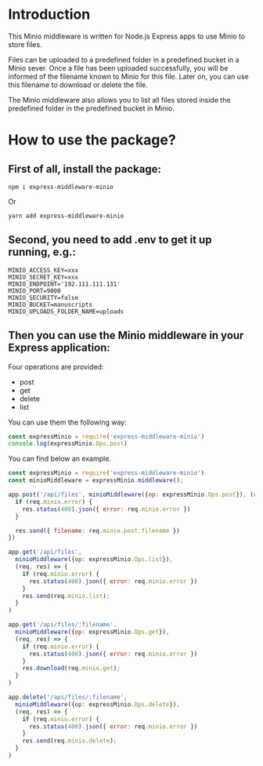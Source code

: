 # Introduction

This Minio middleware is written for Node.js Express apps to use Minio to store files.

Files can be uploaded to a predefined folder in a predefined bucket in a Minio sever. Once a file has been uploaded successfully, you will be informed of the filename known to Minio for this file. Later on, you can use this filename to download or delete the file.

The Minio middleware also allows you to list all files stored inside the predefined folder in the predefined bucket in Minio.

# How to use the package?

## First of all, install the package:

```shell
npm i express-middleware-minio
```
Or
```shell
yarn add express-middleware-minio
```

## Second, you need to add .env to get it up running, e.g.:

```shell
MINIO_ACCESS_KEY=xxx
MINIO_SECRET_KEY=xxx
MINIO_ENDPOINT='192.111.111.131'
MINIO_PORT=9000
MINIO_SECURITY=false
MINIO_BUCKET=manuscripts
MINIO_UPLOADS_FOLDER_NAME=uploads
```

## Then you can use the Minio middleware in your Express application:
Four operations are provided:
* post
* get
* delete
* list

You can use them the following way:
```javascript
const expressMinio = require('express-middleware-minio')
console.log(expressMinio.Ops.post)
```

You can find below an example.

```javascript
const expressMinio = require('express-middleware-minio')
const minioMiddleware = expressMinio.middleware();

app.post('/api/files', minioMiddleware({op: expressMinio.Ops.post}), (req, res) => {
  if (req.minio.error) {
    res.status(400).json({ error: req.minio.error })
  }

  res.send({ filename: req.minio.post.filename })
})

app.get('/api/files',
  minioMiddleware({op: expressMinio.Ops.list}),
  (req, res) => {
    if (req.minio.error) {
      res.status(400).json({ error: req.minio.error })
    }
    res.send(req.minio.list);
  }
)

app.get('/api/files/:filename',
  minioMiddleware({op: expressMinio.Ops.get}),
  (req, res) => {
    if (req.minio.error) {
      res.status(400).json({ error: req.minio.error })
    }
    res.download(req.minio.get);
  }
)

app.delete('/api/files/:filename',
  minioMiddleware({op: expressMinio.Ops.delete}),
  (req, res) => {
    if (req.minio.error) {
      res.status(400).json({ error: req.minio.error })
    }
    res.send(req.minio.delete);
  }
)
```
